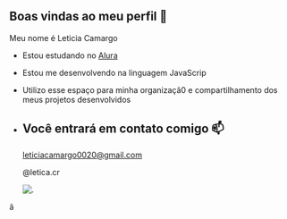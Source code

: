 ## Boas vindas ao meu perfil 🐝

Meu nome é Leticia Camargo 

- Estou estudando no [Alura](http://www.alura.com.br)
- Estou me desenvolvendo na linguagem JavaScrip
- Utilizo esse espaço para minha organizaçã0 e compartilhamento dos meus projetos desenvolvidos

- ## Você entrará em contato comigo 📫

  leticiacamargo0020@gmail.com

  @letica.cr

  ![.](https://media.tenor.com/h9E2wXY2m3MAAAAM/cr7-cristiano-ronaldo.gif)


































ã
